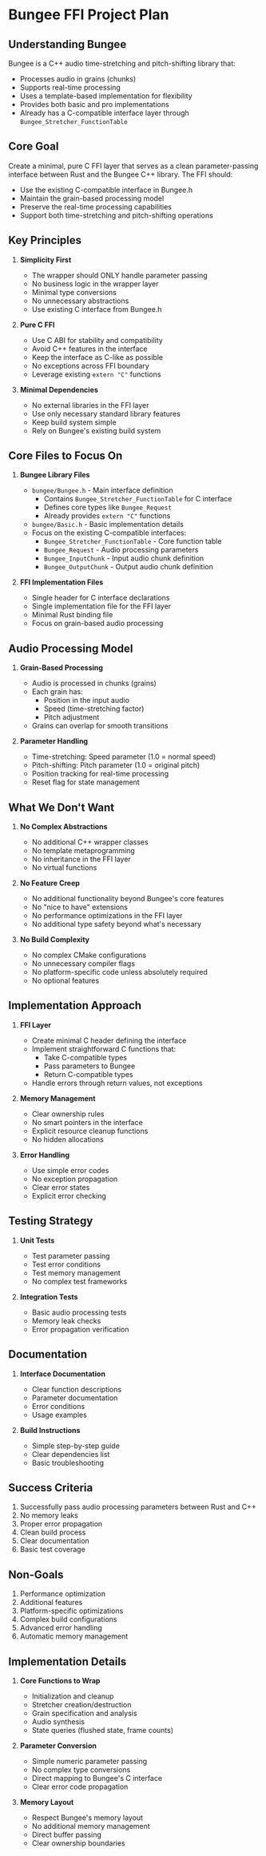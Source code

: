 # Bungee FFI Project Plan

## Understanding Bungee
Bungee is a C++ audio time-stretching and pitch-shifting library that:
- Processes audio in grains (chunks)
- Supports real-time processing
- Uses a template-based implementation for flexibility
- Provides both basic and pro implementations
- Already has a C-compatible interface layer through `Bungee_Stretcher_FunctionTable`

## Core Goal
Create a minimal, pure C FFI layer that serves as a clean parameter-passing interface between Rust and the Bungee C++ library. The FFI should:
- Use the existing C-compatible interface in Bungee.h
- Maintain the grain-based processing model
- Preserve the real-time processing capabilities
- Support both time-stretching and pitch-shifting operations

## Key Principles
1. **Simplicity First**
   - The wrapper should ONLY handle parameter passing
   - No business logic in the wrapper layer
   - Minimal type conversions
   - No unnecessary abstractions
   - Use existing C interface from Bungee.h

2. **Pure C FFI**
   - Use C ABI for stability and compatibility
   - Avoid C++ features in the interface
   - Keep the interface as C-like as possible
   - No exceptions across FFI boundary
   - Leverage existing `extern "C"` functions

3. **Minimal Dependencies**
   - No external libraries in the FFI layer
   - Use only necessary standard library features
   - Keep build system simple
   - Rely on Bungee's existing build system

## Core Files to Focus On
1. **Bungee Library Files**
   - `bungee/Bungee.h` - Main interface definition
     * Contains `Bungee_Stretcher_FunctionTable` for C interface
     * Defines core types like `Bungee_Request`
     * Already provides `extern "C"` functions
   - `bungee/Basic.h` - Basic implementation details
   - Focus on the existing C-compatible interfaces:
     * `Bungee_Stretcher_FunctionTable` - Core function table
     * `Bungee_Request` - Audio processing parameters
     * `Bungee_InputChunk` - Input audio chunk definition
     * `Bungee_OutputChunk` - Output audio chunk definition

2. **FFI Implementation Files**
   - Single header for C interface declarations
   - Single implementation file for the FFI layer
   - Minimal Rust binding file
   - Focus on grain-based audio processing

## Audio Processing Model
1. **Grain-Based Processing**
   - Audio is processed in chunks (grains)
   - Each grain has:
     * Position in the input audio
     * Speed (time-stretching factor)
     * Pitch adjustment
   - Grains can overlap for smooth transitions

2. **Parameter Handling**
   - Time-stretching: Speed parameter (1.0 = normal speed)
   - Pitch-shifting: Pitch parameter (1.0 = original pitch)
   - Position tracking for real-time processing
   - Reset flag for state management

## What We Don't Want
1. **No Complex Abstractions**
   - No additional C++ wrapper classes
   - No template metaprogramming
   - No inheritance in the FFI layer
   - No virtual functions

2. **No Feature Creep**
   - No additional functionality beyond Bungee's core features
   - No "nice to have" extensions
   - No performance optimizations in the FFI layer
   - No additional type safety beyond what's necessary

3. **No Build Complexity**
   - No complex CMake configurations
   - No unnecessary compiler flags
   - No platform-specific code unless absolutely required
   - No optional features

## Implementation Approach
1. **FFI Layer**
   - Create minimal C header defining the interface
   - Implement straightforward C functions that:
     * Take C-compatible types
     * Pass parameters to Bungee
     * Return C-compatible types
   - Handle errors through return values, not exceptions

2. **Memory Management**
   - Clear ownership rules
   - No smart pointers in the interface
   - Explicit resource cleanup functions
   - No hidden allocations

3. **Error Handling**
   - Use simple error codes
   - No exception propagation
   - Clear error states
   - Explicit error checking

## Testing Strategy
1. **Unit Tests**
   - Test parameter passing
   - Test error conditions
   - Test memory management
   - No complex test frameworks

2. **Integration Tests**
   - Basic audio processing tests
   - Memory leak checks
   - Error propagation verification

## Documentation
1. **Interface Documentation**
   - Clear function descriptions
   - Parameter documentation
   - Error conditions
   - Usage examples

2. **Build Instructions**
   - Simple step-by-step guide
   - Clear dependencies list
   - Basic troubleshooting

## Success Criteria
1. Successfully pass audio processing parameters between Rust and C++
2. No memory leaks
3. Proper error propagation
4. Clean build process
5. Clear documentation
6. Basic test coverage

## Non-Goals
1. Performance optimization
2. Additional features
3. Platform-specific optimizations
4. Complex build configurations
5. Advanced error handling
6. Automatic memory management 

## Implementation Details
1. **Core Functions to Wrap**
   - Initialization and cleanup
   - Stretcher creation/destruction
   - Grain specification and analysis
   - Audio synthesis
   - State queries (flushed state, frame counts)

2. **Parameter Conversion**
   - Simple numeric parameter passing
   - No complex type conversions
   - Direct mapping to Bungee's C interface
   - Clear error code propagation

3. **Memory Layout**
   - Respect Bungee's memory layout
   - No additional memory management
   - Direct buffer passing
   - Clear ownership boundaries 